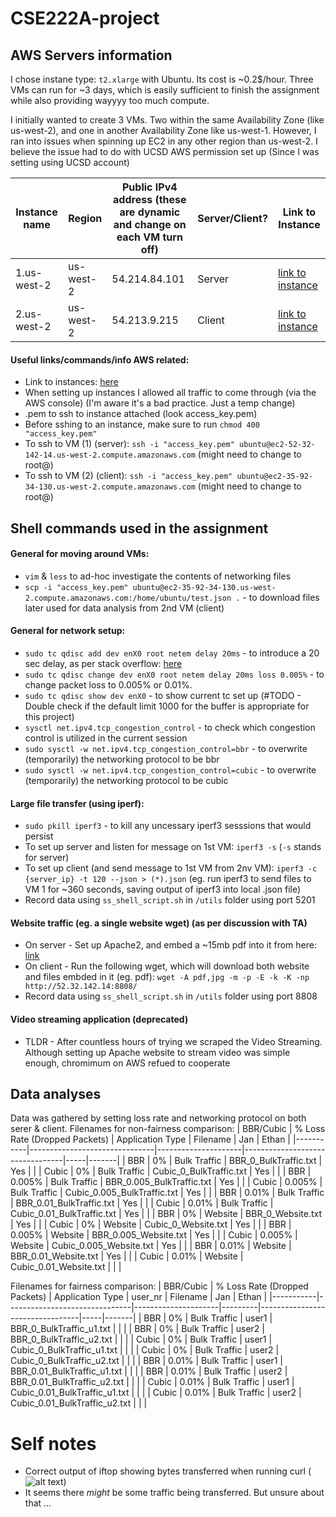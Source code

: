 # CSE222A-project

## AWS Servers information
I chose instane type: `t2.xlarge` with Ubuntu. Its cost is ~0.2$/hour. Three VMs can run for ~3 days, which is easily sufficient to finish the assignment while also providing wayyyy too much compute.

I initially wanted to create 3 VMs. Two within the same Availability Zone (like us-west-2), and one in another Availability Zone like us-west-1. However, I ran into issues when spinning up EC2 in any other region than us-west-2. I believe the issue had to do with UCSD AWS permission set up (Since I was setting using UCSD account)

| Instance name | Region | Public IPv4 address (these are dynamic and change on each VM turn off)  | Server/Client?   | Link to Instance |
|---------------|----------|----------|----------|------------------|
|   1.us-west-2       |   us-west-2  |   54.214.84.101|   Server  | [link to instance](https://us-west-2.console.aws.amazon.com/ec2/home?region=us-west-2#InstanceDetails:instanceId=i-0a12e67effb95a521)      |
|   2.us-west-2       |   us-west-2  |   54.213.9.215  |   Client  | [link to instance](https://us-west-2.console.aws.amazon.com/ec2/home?region=us-west-2#InstanceDetails:instanceId=i-07929b2333abd47c0)      |

#### Useful links/commands/info AWS related:
* Link to instances: [here](https://us-west-2.console.aws.amazon.com/ec2/home?region=us-west-2#Instances:instanceState=running)
* When setting up instances I allowed all traffic to come through (via the AWS console) (I'm aware it's a bad practice. Just a temp change)
* .pem to ssh to instance attached (look access_key.pem)
* Before sshing to an instance, make sure to run `chmod 400 "access_key.pem"`
* To ssh to VM (1) (server): `ssh -i "access_key.pem" ubuntu@ec2-52-32-142-14.us-west-2.compute.amazonaws.com` (might need to change to root@)
* To ssh to VM (2) (client): `ssh -i "access_key.pem" ubuntu@ec2-35-92-34-130.us-west-2.compute.amazonaws.com` (might need to change to root@)


## Shell commands used in the assignment

#### General for moving around VMs:
* `vim` & `less` to ad-hoc investigate the contents of networking files
* `scp -i "access_key.pem" ubuntu@ec2-35-92-34-130.us-west-2.compute.amazonaws.com:/home/ubuntu/test.json .` - to download files later used for data analysis from 2nd VM (client)

#### General for network setup:
* `sudo tc qdisc add dev enX0 root netem delay 20ms` - to introduce a 20 sec delay, as per stack overflow: [here](https://serverfault.com/questions/787006/how-to-add-latency-and-bandwidth-limit-interface-using-tc)
* `sudo tc qdisc change dev enX0 root netem delay 20ms loss 0.005%` - to change packet loss to 0.005% or 0.01%.
* `sudo tc qdisc show dev enX0` - to show current tc set up (#TODO - Double check if the default limit 1000 for the buffer is appropriate for this project)
* `sysctl net.ipv4.tcp_congestion_control` - to check which congestion control is utilized in the current session
* `sudo sysctl -w net.ipv4.tcp_congestion_control=bbr` - to overwrite (temporarily) the networking protocol to be bbr
* `sudo sysctl -w net.ipv4.tcp_congestion_control=cubic` - to overwrite (temporarily) the networking protocol to be cubic

#### Large file transfer (using iperf):
* `sudo pkill iperf3` - to kill any uncessary iperf3 sesssions that would persist
* To set up server and listen for message on 1st VM: `iperf3 -s` (`-s` stands for server)
* To set up client (and send message to 1st VM from 2nv VM): `iperf3 -c {server_ip} -t 120 --json > (*).json` (eg. run iperf3 to send files to VM 1 for ~360 seconds, saving output of iperf3 into local .json file)
* Record data using `ss_shell_script.sh` in `/utils` folder using port 5201

#### Website traffic (eg. a single website wget) (as per discussion with TA)
<!-- * Copy a website using httrack: `sudo httrack https://www.megamillions.com/` & set up Apache2 server to host that website. -->
* On server - Set up Apache2, and embed a ~15mb pdf into it from here: [link](https://files.testfile.org/PDF/50MB-TESTFILE.ORG.pdf)
* On client - Run the following wget, which will download both website and files embded in it (eg. pdf): `wget -A pdf,jpg -m -p -E -k -K -np http://52.32.142.14:8808/`
* Record data using `ss_shell_script.sh` in `/utils` folder using port 8808


#### Video streaming application (deprecated)
* TLDR - After countless hours of trying we scraped the Video Streaming. Although setting up Apache website to stream video was simple enough, chromimum on AWS refued to cooperate


## Data analyses
Data was gathered by setting loss rate and networking protocol on both serer & client.
Filenames for non-fairness comparison:
| BBR/Cubic | % Loss Rate (Dropped Packets) | Application Type    | Filename                        | Jan | Ethan |
|-----------|-------------------------------|---------------------|---------------------------------|-----|-------|
| BBR       | 0%                            | Bulk Traffic        | BBR_0_BulkTraffic.txt           |  Yes   |    |
| Cubic     | 0%                            | Bulk Traffic        | Cubic_0_BulkTraffic.txt         |  Yes   |    |
| BBR       | 0.005%                        | Bulk Traffic        | BBR_0.005_BulkTraffic.txt       |  Yes   |    |
| Cubic     | 0.005%                        | Bulk Traffic        | Cubic_0.005_BulkTraffic.txt     |  Yes   |    |
| BBR       | 0.01%                         | Bulk Traffic        | BBR_0.01_BulkTraffic.txt        |  Yes   |    |
| Cubic     | 0.01%                         | Bulk Traffic        | Cubic_0.01_BulkTraffic.txt      |  Yes   |    |
| BBR       | 0%                            | Website             | BBR_0_Website.txt               |  Yes   |    |
| Cubic     | 0%                            | Website             | Cubic_0_Website.txt             |  Yes   |    |
| BBR       | 0.005%                        | Website             | BBR_0.005_Website.txt           |  Yes   |    |
| Cubic     | 0.005%                        | Website             | Cubic_0.005_Website.txt         |  Yes   |    |
| BBR       | 0.01%                         | Website             | BBR_0.01_Website.txt            |  Yes   |    |
| Cubic     | 0.01%                         | Website             | Cubic_0.01_Website.txt          |     |    |


Filenames for fairness comparison:
| BBR/Cubic | % Loss Rate (Dropped Packets) | Application Type    | user_nr | Filename                        | Jan | Ethan |
|-----------|-------------------------------|---------------------|---------|---------------------------------|-----|-------|
| BBR       | 0%                            | Bulk Traffic        |  user1  | BBR_0_BulkTraffic_u1.txt        |     |       |
| BBR       | 0%                            | Bulk Traffic        |  user2  | BBR_0_BulkTraffic_u2.txt        |     |       |
| Cubic     | 0%                            | Bulk Traffic        |  user1  | Cubic_0_BulkTraffic_u1.txt      |     |       |
| Cubic     | 0%                            | Bulk Traffic        |  user2  | Cubic_0_BulkTraffic_u2.txt      |     |       |
| BBR       | 0.01%                         | Bulk Traffic        |  user1  | BBR_0.01_BulkTraffic_u1.txt     |     |       |
| BBR       | 0.01%                         | Bulk Traffic        |  user2  | BBR_0.01_BulkTraffic_u2.txt     |     |       |
| Cubic     | 0.01%                         | Bulk Traffic        |  user1  | Cubic_0.01_BulkTraffic_u1.txt   |     |       |
| Cubic     | 0.01%                         | Bulk Traffic        |  user2  | Cubic_0.01_BulkTraffic_u2.txt   |     |       |




# Self notes
* Correct output of iftop showing bytes transferred when running curl (![alt text](image.png))
* It seems there *might* be some traffic being transferred. But unsure about that ...

